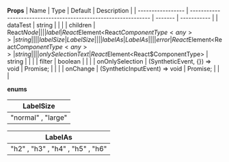 **Props**
| Name | Type | Default | Description |
| ----------------- | --------------------------------------------------------------- | ------- | ----------- |
| dataTest | string | | |
| children | React$Node                                                      |         |             |
| label             | React$Element<React$ComponentType<any>> | string                |         |             |
| labelSize         | LabelSize                                                       |         |             |
| labelAs           | LabelAs                                                         |         |             |
| error             | React$Element<React$ComponentType<any>> | string                |         |             |
| onlySelectionText | React$Element<React\$ComponentType<any>> | string | | |
| filter | boolean | | |
| onOnlySelection | (SyntheticEvent<HTMLButtonElement>, {}) => void | Promise<any>; | | |
| onChange | (SyntheticInputEvent<HTMLInputElement>) => void | Promise<any>; | | |

**enums**

| **LabelSize**      |
| ------------------ |
| "normal" , "large" |

| **LabelAs**                      |
| -------------------------------- |
| "h2" , "h3" , "h4" , "h5" , "h6" |
